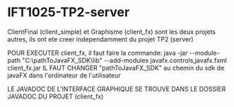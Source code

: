 # IFT1025-TP2-server

ClientFinal (client_simple) et Graphisme (client_fx) sont les deux projets autres, ils ont ete creer independamment du projet TP2 (server)

POUR EXECUTER client_fx, il faut faire la commande: java -jar --module-path "C:\pathToJavaFX_SDK\lib" --add-modules javafx.controls,javafx.fxml client_fx.jar IL FAUT CHANGER "pathToJavaFX_SDK" au chemin du sdk de javaFX dans l'ordinateur de l'utilisateur

LE JAVADOC DE L'INTERFACE GRAPHIQUE SE TROUVE DANS LE DOSSIER JAVADOC DU PROJET (client_fx)
